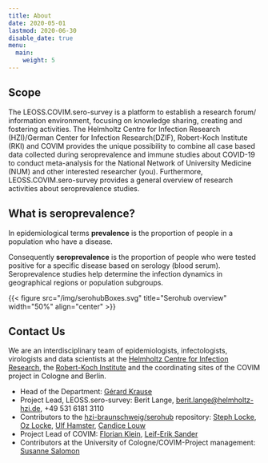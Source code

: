 ```yaml
---
title: About
date: 2020-05-01
lastmod: 2020-06-30
disable_date: true
menu:
  main:
    weight: 5
---
```


## Scope
The LEOSS.COVIM.sero-survey is a platform to establish a research forum/ information environment, focusing on knowledge sharing, creating and fostering activities. The Helmholtz Centre for Infection Research (HZI)/German Center for Infection Research(DZIF), Robert-Koch Institute (RKI) and COVIM provides the unique possibility to combine all case based data collected during seroprevalence and immune studies about COVID-19 to conduct meta-analysis for the National Network of University Medicine (NUM) and other interested researcher (you). Furthermore, LEOSS.COVIM.sero-survey provides a general overview of research activities about seroprevalence studies.

## What is seroprevalence?
In epidemiological terms __prevalence__ is the proportion of people in a population who have a disease.

Consequently __seroprevalence__ is the proportion of people who were tested positive for a specific disease based on serology (blood serum). Seroprevalence studies help determine the infection dynamics in geographical regions or population subgroups.

{{< figure src="/img/serohubBoxes.svg" title="Serohub overview" width="50%" align="center" >}}

## Contact Us
We are an interdisciplinary team of epidemiologists, infectologists, virologists and data scientists at the [Helmholtz Centre for Infection Research](https://www.helmholtz-hzi.de/), the [Robert-Koch Institute](http://rki.de) and the coordinating sites of the COVIM project in Cologne and Berlin.

* Head of the Department: [Gérard Krause](https://www.helmholtz-hzi.de/en/research/research-topics/bacterial-and-viral-pathogens/epidemiology/gerard-krause/)
* Project Lead, LEOSS.sero-survey: Berit Lange, berit.lange@helmholtz-hzi.de, +49 531 6181 3110
* Contributors to the [hzi-braunschweig/serohub](https://github.com/hzi-braunschweig/serohub/graphs/contributors) repository: [Steph Locke](https://github.com/stephlocke), [Oz Locke](https://github.com/OzLocke), [Ulf Hamster](https://github.com/ulf1), [Candice Louw](https://github.com/Candice-Louw)
* Project Lead of COVIM: [Florian Klein](florian.klein@uk-koeln.de), [Leif-Erik Sander](leif-erik.sander@charité.de)
* Contributors at the University of Cologne/COVIM-Project management: [Susanne Salomon](susanne.salomon@uk-koeln.de)
